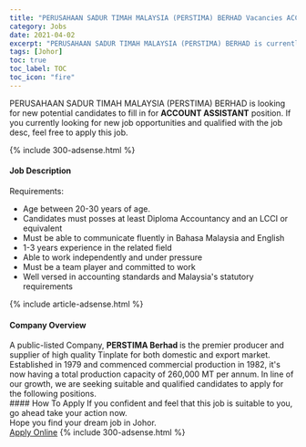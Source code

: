 ```yaml
---
title: "PERUSAHAAN SADUR TIMAH MALAYSIA (PERSTIMA) BERHAD Vacancies ACCOUNT ASSISTANT" 
category: Jobs 
date: 2021-04-02 
excerpt: "PERUSAHAAN SADUR TIMAH MALAYSIA (PERSTIMA) BERHAD is currently looking for suitable person to fill in the ACCOUNT ASSISTANT which based in Johor" 
tags: [Johor] 
toc: true 
toc_label: TOC 
toc_icon: "fire" 
--- 
```


<p>PERUSAHAAN SADUR TIMAH MALAYSIA (PERSTIMA) BERHAD is looking for new potential candidates to fill in for <b>ACCOUNT ASSISTANT</b> position. If you currently looking for new job opportunities and qualified with the job desc, feel free to apply this job.
</p>{% include 300-adsense.html %} 
<div><div><h4>Job Description</h4></div><div><div><span><div><p>Requirements:</p><ul><li>Age between 20-30 years of age.</li><li>Candidates must posses at least Diploma Accountancy and an LCCI or equivalent</li><li>Must be able to communicate fluently in Bahasa Malaysia and English</li><li>1-3 years experience in the related field</li><li>Able to work independently and under pressure</li><li>Must be a team player and committed to work</li><li>Well versed in accounting standards and Malaysia's statutory requirements</li></ul></div></span></div></div></div> 
{% include article-adsense.html %} 
<div><div><h4>Company Overview</h4></div><div><div><span><div><div>A public-listed Company, <strong>PERSTIMA Berhad </strong>is the premier producer and supplier of high quality Tinplate for both domestic and export market. Established in 1979 and commenced commercial production in 1982, it's now having a total production capacity of 260,000 MT per annum. In line of our growth, we are seeking suitable and qualified candidates to apply for the following positions.</div></div></span></div></div></div> 
#### How To Apply 
If you confident and feel that this job is suitable to you, go ahead take your action now. <br/> 
Hope you find your dream job in Johor. <br/> 
<a href="https://www.jobstreet.com.my/en/job/account-assistant-4524048?jobId=jobstreet-my-job-4524048&" class="btn btn--info" target="_blank" rel="nofollow noopenner">Apply Online</a> 
{% include 300-adsense.html %} 